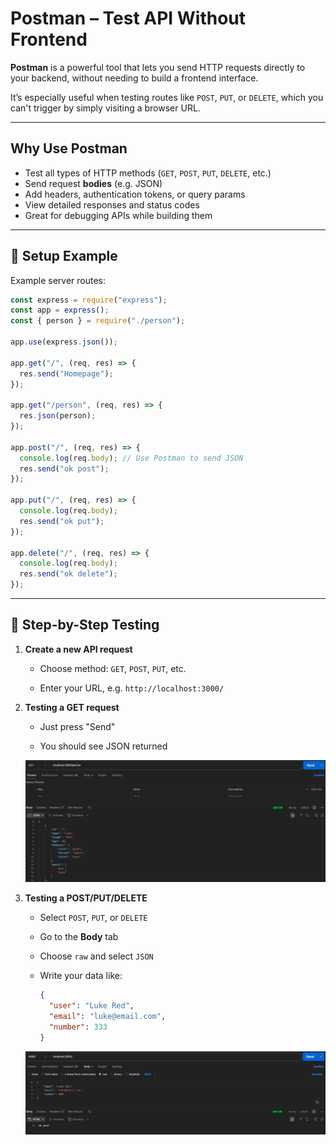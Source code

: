 # Postman – Test API Without Frontend

**Postman** is a powerful tool that lets you send HTTP requests directly to your backend, without needing to build a frontend interface.

It’s especially useful when testing routes like `POST`, `PUT`, or `DELETE`, which you can't trigger by simply visiting a browser URL.

---

## Why Use Postman

- Test all types of HTTP methods (`GET`, `POST`, `PUT`, `DELETE`, etc.)
- Send request **bodies** (e.g. JSON)
- Add headers, authentication tokens, or query params
- View detailed responses and status codes
- Great for debugging APIs while building them

---

## 🔧 Setup Example

Example server routes:

```js
const express = require("express");
const app = express();
const { person } = require("./person");

app.use(express.json());

app.get("/", (req, res) => {
  res.send("Homepage");
});

app.get("/person", (req, res) => {
  res.json(person);
});

app.post("/", (req, res) => {
  console.log(req.body); // Use Postman to send JSON
  res.send("ok post");
});

app.put("/", (req, res) => {
  console.log(req.body);
  res.send("ok put");
});

app.delete("/", (req, res) => {
  console.log(req.body);
  res.send("ok delete");
});
```

---

## 🚀 Step-by-Step Testing

1. **Create a new API request**

   - Choose method: `GET`, `POST`, `PUT`, etc.

   - Enter your URL, e.g. `http://localhost:3000/`

2. **Testing a GET request**

   - Just press "Send"

   - You should see JSON returned

   ![GET](../../../public/images/notes/get.jpg)

3. **Testing a POST/PUT/DELETE**

   - Select `POST`, `PUT`, or `DELETE`

   - Go to the **Body** tab

   - Choose `raw` and select `JSON`

   - Write your data like:

     ```json
     {
       "user": "Luke Red",
       "email": "luke@email.com",
       "number": 333
     }
     ```

   ![POST](../../../public/images/notes/post.jpg)
